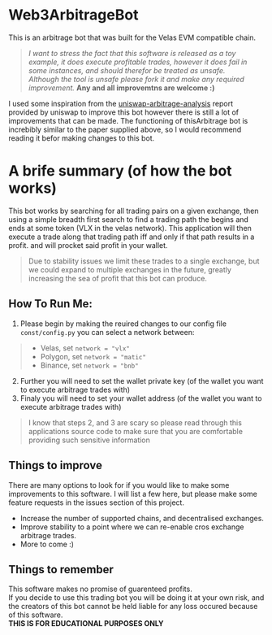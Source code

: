# Web3ArbitrageBot
This is an arbitrage bot that was built for the Velas EVM compatible chain.  
>*I want to stress the fact that this software is released as a toy example, it does execute profitable trades, however it does fail in some instances, and should therefor be treated as unsafe.*  
>*Although the tool is unsafe please fork it and make any required improvement.* **Any and all improvemtns are welcome :)**

I used some inspiration from the [uniswap-arbitrage-analysis](https://github.com/ccyanxyz/uniswap-arbitrage-analysis) report provided by uniswap to improve this bot however there is still a lot of improvements that can be made. 
The functioning of thisArbitrage bot is increbibly similar to the paper supplied above, so I would recommend reading it befor making changes to this bot. 

# A brife summary (of how the bot works)
This bot works by searching for all trading pairs on a given exchange, then using a simple breadth first search to find a trading path the begins and ends at some token (VLX in the velas network). This application will then execute a trade along that trading path iff and only if that path results in a profit. and will procket said profit in your wallet. 
> Due to stability issues we limit these trades to a single exchange, but we could expand to multiple exchanges in the future, greatly increasing the sea of profit that this bot can produce.

## How To Run Me:  
1. Please begin by making the reuired changes to our config file `const/config.py` you can select a network between:
>- Velas, set `network = "vlx"`
>- Polygon, set `network = "matic"`
>- Binance, set `network = "bnb"`

2. Further you will need to set the wallet private key (of the wallet you want to execute arbitrage trades with)
3. Finaly you will need to set your wallet address (of the wallet you want to execute arbitrage trades with)

>I know that steps 2, and 3 are scary so please read through this applications source code to make sure that you are comfortable providing such sensitive information 


## Things to improve

There are many options to look for if you would like to make some improvements to this software. I will list a few here, but please make some feature requests in the issues  section of this project.
- Increase the number of supported chains, and decentralised exchanges.
- Improve stability to a point where we can re-enable cros exchange arbitrage trades.
- More to come :)


## Things to remember
This software makes no promise of guarenteed profits.  
If you decide to use this trading bot you will be doing it at your own risk, and the creators of this bot cannot be held liable for any loss occured because of this software.  
**THIS IS FOR EDUCATIONAL PURPOSES ONLY**
